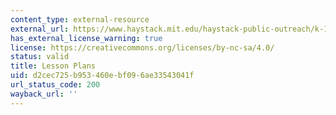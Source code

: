```yaml
---
content_type: external-resource
external_url: https://www.haystack.mit.edu/haystack-public-outreach/k-12-lesson-plans/
has_external_license_warning: true
license: https://creativecommons.org/licenses/by-nc-sa/4.0/
status: valid
title: Lesson Plans
uid: d2cec725-b953-460e-bf09-6ae33543041f
url_status_code: 200
wayback_url: ''
---
```

